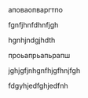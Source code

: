 аповаопваргтпо

fgnfjhnfdhnfjgh

hgnhjndgjhdth

проьапрьапьрапш

jghjgfjnhgnfhjgfhnjfgh


fdgyhjedfghjedfnh
